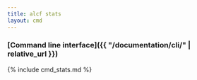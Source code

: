 ```yaml
---
title: alcf stats
layout: cmd
---
```


### [Command line interface]({{ "/documentation/cli/" | relative_url }})

{% include cmd_stats.md %}
